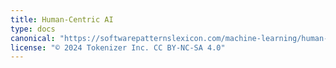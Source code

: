 ```yaml
---
title: Human-Centric AI
type: docs
canonical: "https://softwarepatternslexicon.com/machine-learning/human-centric-ai"
license: "© 2024 Tokenizer Inc. CC BY-NC-SA 4.0"
---
```

